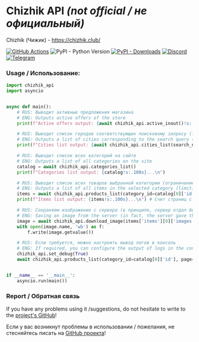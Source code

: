 # Chizhik API *(not official / не официальный)*

Chizhik (Чижик) - https://chizhik.club/

[![GitHub Actions](https://github.com/Open-Inflation/chizhik_api/workflows/API%20Tests%20Daily/badge.svg)](https://github.com/Open-Inflation/chizhik_api/actions?query=workflow%3A"API+Tests+Daily")
![PyPI - Python Version](https://img.shields.io/pypi/pyversions/chizhik_api)
[![PyPI - Downloads](https://img.shields.io/pypi/dm/chizhik_api?label=PyPi%20downloads)](https://pypi.org/project/chizhik-api/)
[![Discord](https://img.shields.io/discord/792572437292253224?label=Discord&labelColor=%232c2f33&color=%237289da)](https://discord.gg/UnJnGHNbBp)
[![Telegram](https://img.shields.io/badge/Telegram-24A1DE)](https://t.me/miskler_dev)





### Usage / Использование:
```py
import chizhik_api
import asyncio


async def main():
    # RUS: Выводит активные предложения магазина
    # ENG: Outputs active offers of the store
    print(f"Active offers output: {await chizhik_api.active_inout()!s:.100s}...\n")

    # RUS: Выводит список городов соответствующих поисковому запросу (только на русском языке)
    # ENG: Outputs a list of cities corresponding to the search query (only in Russian language)
    print(f"Cities list output: {await chizhik_api.cities_list(search_name='ар', page=1)!s:.100s}...\n") # Счет страниц с единицы / index starts from 1

    # RUS: Выводит список всех категорий на сайте
    # ENG: Outputs a list of all categories on the site
    catalog = await chizhik_api.categories_list()
    print(f"Categories list output: {catalog!s:.100s}...\n")

    # RUS: Выводит список всех товаров выбранной категории (ограничение 100 элементов, если превышает - запрашивайте через дополнительные страницы)
    # ENG: Outputs a list of all items in the selected category (limiting to 100 elements, if exceeds - request through additional pages)
    items = await chizhik_api.products_list(category_id=catalog[0]['id'], page=1)
    print(f"Items list output: {items!s:.100s}...\n") # Счет страниц с единицы / index starts from 1

    # RUS: Сохраняем изображение с сервера (в принципе, сервер отдал бы их и без обертки моего объекта, но лучше максимально претворяться обычным пользователем)
    # ENG: Saving an image from the server (in fact, the server gave them and without wrapping my object, but better to be as a regular user)
    image = await chizhik_api.download_image(items['items'][0]['images'][0]['image'])
    with open(image.name, 'wb') as f:
        f.write(image.getvalue())

    # RUS: Если требуется, можно настроить вывод логов в консоль
    # ENG: If required, you can configure the output of logs in the console
    chizhik_api.set_debug(True)
    await chizhik_api.products_list(category_id=catalog[0]['id'], page=2)


if __name__ == '__main__':
    asyncio.run(main())
```

### Report / Обратная связь

If you have any problems using it /suggestions, do not hesitate to write to the [project's GitHub](https://github.com/Open-Inflation/chizhik_api/issues)!

Если у вас возникнут проблемы в использовании / пожелания, не стесняйтесь писать на [GitHub проекта](https://github.com/Open-Inflation/chizhik_api/issues)!
